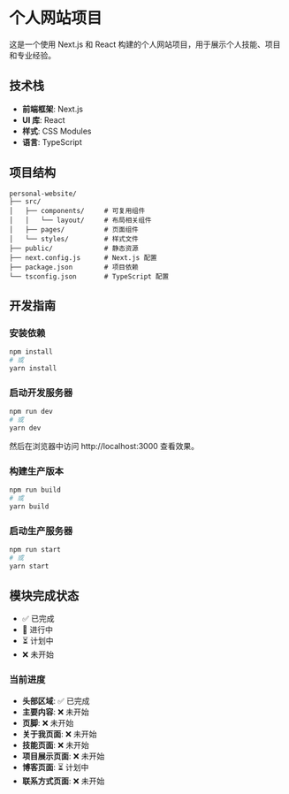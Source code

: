 # 个人网站项目

这是一个使用 Next.js 和 React 构建的个人网站项目，用于展示个人技能、项目和专业经验。

## 技术栈

- **前端框架**: Next.js
- **UI 库**: React
- **样式**: CSS Modules
- **语言**: TypeScript

## 项目结构

```
personal-website/
├── src/
│   ├── components/     # 可复用组件
│   │   └── layout/     # 布局相关组件
│   ├── pages/          # 页面组件
│   └── styles/         # 样式文件
├── public/             # 静态资源
├── next.config.js      # Next.js 配置
├── package.json        # 项目依赖
└── tsconfig.json       # TypeScript 配置
```

## 开发指南

### 安装依赖

```bash
npm install
# 或
yarn install
```

### 启动开发服务器

```bash
npm run dev
# 或
yarn dev
```

然后在浏览器中访问 http://localhost:3000 查看效果。

### 构建生产版本

```bash
npm run build
# 或
yarn build
```

### 启动生产服务器

```bash
npm run start
# 或
yarn start
```

## 模块完成状态

- ✅ 已完成
- 🔄 进行中
- ⏳ 计划中
- ❌ 未开始

### 当前进度

- **头部区域**: ✅ 已完成
- **主要内容**: ❌ 未开始
- **页脚**: ❌ 未开始
- **关于我页面**: ❌ 未开始
- **技能页面**: ❌ 未开始
- **项目展示页面**: ❌ 未开始
- **博客页面**: ⏳ 计划中
- **联系方式页面**: ❌ 未开始
